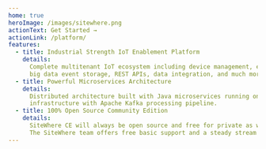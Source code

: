 ```yaml
---
home: true
heroImage: /images/sitewhere.png
actionText: Get Started →
actionLink: /platform/
features:
  - title: Industrial Strength IoT Enablement Platform
    details:
      Complete multitenant IoT ecosystem including device management, event ingestion,
      big data event storage, REST APIs, data integration, and much more.
  - title: Powerful Microservices Architecture
    details:
      Distributed architecture built with Java microservices running on Docker
      infrastructure with Apache Kafka processing pipeline.
  - title: 100% Open Source Community Edition
    details:
      SiteWhere CE will always be open source and free for private as well as commercial use.
      The SiteWhere team offers free basic support and a steady stream of new features.
---
```

